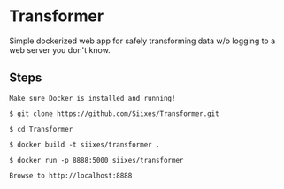 # Transformer

Simple dockerized web app for safely transforming data w/o logging to a web server you don't know.

## Steps

```Make sure Docker is installed and running!```

```$ git clone https://github.com/Siixes/Transformer.git```

```$ cd Transformer```

```$ docker build -t siixes/transformer .```

```$ docker run -p 8888:5000 siixes/transformer```

```Browse to http://localhost:8888```
